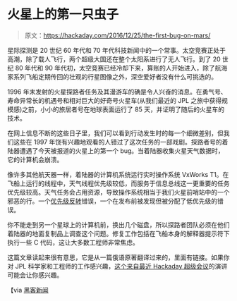 # 火星上的第一只虫子

> 原文：<https://hackaday.com/2016/12/25/the-first-bug-on-mars/>

星际探测是 20 世纪 60 年代和 70 年代科技新闻中的一个常事。太空竞赛正处于高潮，除了载人飞行，两个超级大国还在整个太阳系进行了无人飞行。到了 20 世纪 80 年代和 90 年代初，太空竞赛已经冷却下来，算账的人开始进入，除了航海家系列飞船定期传回的壮观的行星图像之外，深空爱好者没有什么可挑选的。

1996 年末发射的火星探路者任务及其漫游车的确是令人兴奋的消息。在勇气号、寿命异常长的机遇号和相对巨大的好奇号火星车(从我们最近的 JPL 之旅中获得规模感)之前，小小的旅居者号在地球表面运行了 85 天，并证明了随后的火星车的技术。

在网上信息不断的这些日子里，我们可以看到行动发生时的每一个细微差别，但我们这些在 1997 年饶有兴趣地观看的人错过了这次任务的一部戏剧。探路者号的着陆器遭遇了今天被报道的火星上的第一个 bug。当着陆器收集火星天气数据时，它的计算机会崩溃。

像许多其他航天器一样，着陆器的计算机系统运行实时操作系统 VxWorks T1。在飞船上运行的线程中，天气线程优先级较低，而服务于信息总线这一更重要的任务优先级较高。天气任务会占用资源，导致操作系统相当于我们火星前哨站中的一个邪恶的行。一个[优先级反转](https://en.wikipedia.org/wiki/Priority_inversion)错误，一个在发布前被发现但被分配了低优先级的错误。

你不能走到另一个星球上的计算机前，换出几个磁盘，所以探路者团队必须在他们着陆器的地面复制品上调查这个问题。修复工作包括在飞船本身的解释器提示符下执行一些 C 代码，这让大多数工程师非常焦虑。

这篇文章读起来很有意思，它是从一篇俄语原著翻译过来的，里面有链接。如果你对 JPL 科学家和工程师的工作感兴趣，[这个来自最近 Hackaday 超级会议](http://hackaday.com/2016/12/08/hacking-your-way-through-nasa/)的演讲可能会让你感兴趣。

【via [黑客新闻](https://news.ycombinator.com/item?id=13210478)